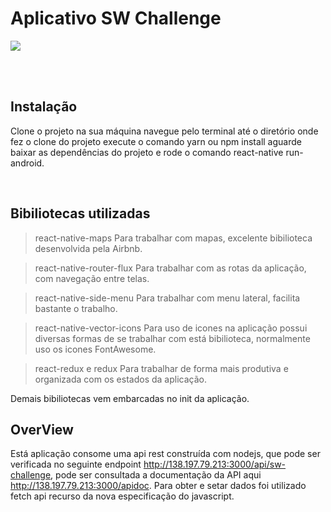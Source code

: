 # Aplicativo SW Challenge

![](http://cristianomesquita.com/wp-content/uploads/2017/11/screens.jpg)

<br>
<br>

## Instalação 
Clone o projeto na sua máquina navegue pelo terminal até o diretório onde fez o clone do 
projeto execute o comando yarn ou npm install aguarde baixar as dependências do projeto e
rode o comando react-native run-android. 

<br>

## Bibiliotecas utilizadas

>react-native-maps
Para trabalhar com mapas, excelente bibilioteca desenvolvida pela Airbnb.

>react-native-router-flux
Para trabalhar com as rotas da aplicação, com navegação entre telas.

>react-native-side-menu
Para trabalhar com menu lateral, facilita bastante o trabalho.

>react-native-vector-icons
Para uso de icones na aplicação possui diversas formas de se trabalhar com está bibilioteca,
normalmente uso os icones FontAwesome.

>react-redux e redux
Para trabalhar de forma mais produtiva e organizada com os estados da aplicação.

Demais bibiliotecas vem embarcadas no init da aplicação.

## OverView
Está aplicação consome uma api rest construída com nodejs, que pode ser verificada no seguinte endpoint http://138.197.79.213:3000/api/sw-challenge, pode ser consultada a documentação da API aqui http://138.197.79.213:3000/apidoc.
Para obter e setar dados foi utilizado fetch api recurso da nova especificação do javascript.
